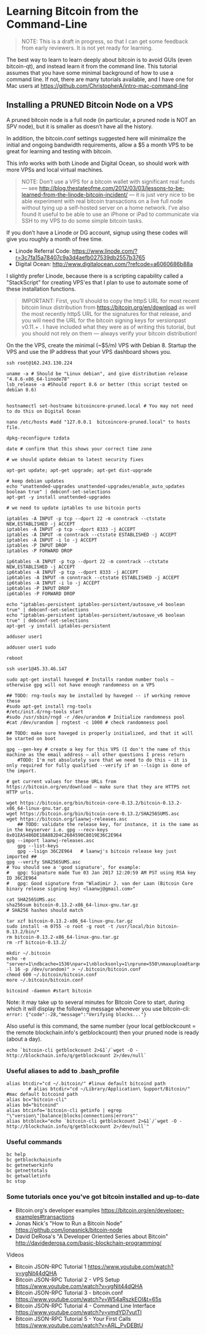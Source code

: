 # Learning Bitcoin from the Command-Line #

> NOTE: This is a draft in progress, so that I can get some feedback from early reviewers. It is not yet ready for learning.

The best way to learn to learn deeply about bitcoin is to avoid GUIs (even bitcoin-qt), and instead learn it from the command line. This tutorial assumes that you have some minimal background of how to use a command line. If not, there are many tutorials available, and I have one for Mac users at https://github.com/ChristopherA/intro-mac-command-line

## Installing a PRUNED Bitcoin Node on a VPS ##

A pruned bitcoin node is a full node (in particular, a pruned node is NOT an SPV node), but it is smaller as doesn’t have all the history.

In addition, the bitcoin.conf settings suggested here will minimalize the initial and ongoing bandwidth requirements, allow a $5 a month VPS to be great for learning and testing with bitcoin.

This info works with both Linode and Digital Ocean, so should work with more VPSs and local virtual machines.

> NOTE: Don’t use a VPS for a bitcoin wallet with significant real funds— see http://blog.thestateofme.com/2012/03/03/lessons-to-be-learned-from-the-linode-bitcoin-incident/ — it is just very nice to be able experiment with real bitcoin transactions on a live full node without tying up a self-hosted server on a home network. I’ve also found it useful to be able to use an iPhone or iPad to communicate via SSH to my VPS to do some simple bitcoin tasks.
>

If you don’t have a Linode or DG account, signup using these codes will give you roughly a month of free time.

* Linode Referral Code: https://www.linode.com/?r=3c7fa15a78407c9a3d4aefb027539db2557b3765
* Digital Ocean: http://www.digitalocean.com/?refcode=a6060686b88a

I slightly prefer Linode, because there is a scripting capability called a "StackScript" for creating VPS'es that I plan to use to automate some of these installation functions.

> IMPORTANT: First, you’ll should to copy the httpS URL for most recent bitcoin linux distribution from https://bitcoin.org/en/download as well the most recently httpS URL for the signatures for that release, and you will need the URL for the bitcoin signing keys for versionpast  v0.11.+ . I have included what they were as of writing this tutorial, but you should not rely on them — always verify your bitcoin distribution!

On the the VPS, create the minimal (~$5/m) VPS with Debian 8. Startup the VPS and use the IP address that your VPS dashboard shows you.

```
ssh root@162.243.130.224

uname -a # Should be "Linux debian", and give distribution release "4.8.6-x86_64-linode78"
lsb_release -a #Should report 8.6 or better (this script tested on debian 8.6)


hostnamectl set-hostname bitcoincore-pruned.local # You may not need to do this on Digital Ocean

nano /etc/hosts #add "127.0.0.1  bitcoincore-pruned.local" to hosts file.

dpkg-reconfigure tzdata

date # confirm that this shows your correct time zone

# we should update debian to latest security fixes

apt-get update; apt-get upgrade; apt-get dist-upgrade

# keep debian updates
echo "unattended-upgrades unattended-upgrades/enable_auto_updates boolean true" | debconf-set-selections
apt-get -y install unattended-upgrades

# we need to update iptables to use bitcoin ports

iptables -A INPUT -p tcp --dport 22 -m conntrack --ctstate NEW,ESTABLISHED -j ACCEPT
iptables -A INPUT -p tcp --dport 8333 -j ACCEPT
iptables -A INPUT -m conntrack --ctstate ESTABLISHED -j ACCEPT
iptables -A INPUT -i lo -j ACCEPT
iptables -P INPUT DROP
iptables -P FORWARD DROP

ip6tables -A INPUT -p tcp --dport 22 -m conntrack --ctstate NEW,ESTABLISHED -j ACCEPT
ip6tables -A INPUT -p tcp --dport 8333 -j ACCEPT
ip6tables -A INPUT -m conntrack --ctstate ESTABLISHED -j ACCEPT
ip6tables -A INPUT -i lo -j ACCEPT
ip6tables -P INPUT DROP
ip6tables -P FORWARD DROP

echo "iptables-persistent iptables-persistent/autosave_v4 boolean true" | debconf-set-selections
echo "iptables-persistent iptables-persistent/autosave_v6 boolean true" | debconf-set-selections
apt-get -y install iptables-persistent

adduser user1

adduser user1 sudo

reboot

ssh user1@45.33.46.147

sudo apt-get install haveged # Installs random number tools — otherwise gpg will not have enough randomness on a VPS

## TODO: rng-tools may be installed by haveged -- if working remove these
#sudo apt-get install rng-tools
#/etc/init.d/rng-tools start
#sudo /usr/sbin/rngd -r /dev/urandom # Initialize randomness pool
#cat /dev/urandom | rngtest -c 1000 # check randomness pool

## TODO: make sure haveged is properly initialized, and that it will be started on boot

gpg --gen-key # create a key for this VPS (I don't the name of this machine as the email address — all other questions I press return
    #TODO: I'm not absolutely sure that we need to do this — it is only required for fully qualified --verify if an --lsign is done of the import.

# get current values for these URLs from https://bitcoin.org/en/download — make sure that they are HTTPS not HTTP urls.

wget https://bitcoin.org/bin/bitcoin-core-0.13.2/bitcoin-0.13.2-x86_64-linux-gnu.tar.gz
wget https://bitcoin.org/bin/bitcoin-core-0.13.2/SHA256SUMS.asc
wget https://bitcoin.org/laanwj-releases.asc
    ## TODO: validate the release key, for instance, it is the same as in the keyserver i.e. gpg --recv-keys 0x01EA5486DE18A882D4C2684590C8019E36C2E964
gpg --import laanwj-releases.asc
    gpg --list-keys
    gpg --lsign 36C2E964   # laanwj's bitcoin release key just imported ##
gpg --verify SHA256SUMS.asc
# You should see a 'good signature', for example:
#   gpg: Signature made Tue 03 Jan 2017 12:20:59 AM PST using RSA key ID 36C2E964
#   gpg: Good signature from "Wladimir J. van der Laan (Bitcoin Core binary release signing key) <laanwj@gmail.com>"

cat SHA256SUMS.asc
sha256sum bitcoin-0.13.2-x86_64-linux-gnu.tar.gz
# SHA256 hashes should match

tar xzf bitcoin-0.13.2-x86_64-linux-gnu.tar.gz
sudo install -m 0755 -o root -g root -t /usr/local/bin bitcoin-0.13.2/bin/*
rm bitcoin-0.13.2-x86_64-linux-gnu.tar.gz
rm -rf bitcoin-0.13.2/

mkdir ~/.bitcoin
echo -e "server=1\ndbcache=1536\npar=1\nblocksonly=1\nprune=550\nmaxuploadtarget=137\nmaxconnections=16\nrpcuser=bitcoinrpc\nrpcpassword=$(xxd -l 16 -p /dev/urandom)" > ~/.bitcoin/bitcoin.conf
chmod 600 ~/.bitcoin/bitcoin.conf
more ~/.bitcoin/bitcoin.conf

bitcoind -daemon #start bitcoin

```
Note: it may take up to several minutes for Bitcoin Core to start, during which it will display the following message whenever you use bitcoin-cli:
  `error: {"code":-28,"message":"Verifying blocks..."}`

Also useful is this command, the same number (your local getblockcount = the remote blockchain.info's getblockcount) then your pruned node is ready (about a day).

```
echo `bitcoin-cli getblockcount 2>&1`/`wget -O - http://blockchain.info/q/getblockcount 2>/dev/null`
```

### Useful aliases to add to .bash_profile

```
alias btcdir="cd ~/.bitcoin/" #linux default bitcoind path
        # alias btcdir="cd ~/Library/Application\ Support/Bitcoin/" #mac default bitcoind path
alias bc="bitcoin-cli"
alias bd="bitcoind"
alias btcinfo='bitcoin-cli getinfo | egrep "\"version\"|balance|blocks|connections|errors"'
alias btcblock="echo `bitcoin-cli getblockcount 2>&1`/`wget -O - http://blockchain.info/q/getblockcount 2>/dev/null`"
```

### Useful commands

```
bc help
bc getblockchaininfo
bc getnetworkinfo
bc getnettotals
bc getwalletinfo
bc stop
```


### Some tutorials once you've got bitcoin installed and up-to-date

- Bitcoin.org's developer examples https://bitcoin.org/en/developer-examples#transactions
- Jonas Nick's "How to Run a Bitcoin Node" https://github.com/jonasnick/bitcoin-node
- David DeRosa's "A Developer Oriented Series about Bitcoin" http://davidederosa.com/basic-blockchain-programming/

Videos

- Bitcoin JSON-RPC Tutorial 1 https://www.youtube.com/watch?v=ygNit44dQHA
- Bitcoin JSON-RPC Tutorial 2 - VPS Setup https://www.youtube.com/watch?v=ygNit44dQHA
- Bitcoin JSON-RPC Tutorial 3 - bitcoin.conf https://www.youtube.com/watch?v=W54aRszkEOI&t=65s
- Bitcoin JSON-RPC Tutorial 4 - Command Line Interface https://www.youtube.com/watch?v=vmdYD7vutTI
- Bitcoin JSON-RPC Tutorial 5 - Your First Calls https://www.youtube.com/watch?v=ARL_PvDEBtU
